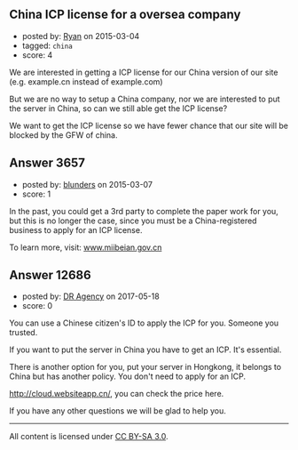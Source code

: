 ## China ICP license for a oversea company

- posted by: [Ryan](https://stackexchange.com/users/171062/ryan) on 2015-03-04
- tagged: `china`
- score: 4

We are interested in getting a ICP license for our China version of our site (e.g. example.cn instead of example.com)

But we are no way to setup a China company, nor we are interested to put the server in China, so can we still able get the ICP license?

We want to get the ICP license so we have fewer chance that our site will be blocked by the GFW of china.



## Answer 3657

- posted by: [blunders](https://stackexchange.com/users/216182/blunders) on 2015-03-07
- score: 1

<p>In the past, you could get a 3rd party to complete the paper work for you, but this is no longer the case, since you must be a China-registered business to apply for an ICP license.</p>

<p>To learn more, visit: <a href="http://www.miibeian.gov.cn" rel="nofollow">www.miibeian.gov.cn</a> </p>



## Answer 12686

- posted by: [DR Agency](https://stackexchange.com/users/10906690/dr-agency) on 2017-05-18
- score: 0

You can use a Chinese citizen's ID to apply the ICP for you. Someone you trusted.

If you want to put the server in China you have to get an ICP. It's essential.

There is another option for you, put your server in Hongkong, it belongs to China but has another policy. You don't need to apply for an ICP. 

http://cloud.websiteapp.cn/, you can check the price here.

If you have any other questions we will be glad to help you.



---

All content is licensed under [CC BY-SA 3.0](https://creativecommons.org/licenses/by-sa/3.0/).
